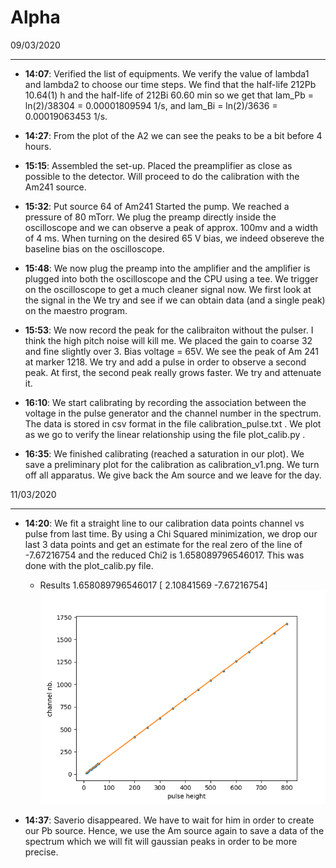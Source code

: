 Alpha
=============

09/03/2020
__________
* **14:07**: Verified the list of equipments. We verify the value of lambda1 and lambda2 to choose our time steps. We find that the half-life 212Pb 10.64(1) h and the half-life of 212Bi 60.60 min so we get that lam_Pb = ln(2)/38304 = 0.00001809594 1/s, and lam_Bi = ln(2)/3636 = 0.00019063453 1/s.

* **14:27**: From the plot of the A2 we can see the peaks to be a bit before 4 hours. 

* **15:15**: Assembled the set-up. Placed the preamplifier as close as possible to the detector. Will proceed to do the calibration with the Am241 source.

* **15:32**: Put source 64 of Am241 Started the pump. We reached a pressure of 80 mTorr. We plug the preamp directly inside the oscilloscope and we can observe a peak of approx. 100mv and a width of 4 ms. When turning on the desired 65 V bias, we indeed obsereve the baseline bias on the oscilloscope.

* **15:48**: We now plug the preamp into the amplifier and the amplifier is plugged into both the oscilloscope and the CPU using a tee. We trigger on the oscilloscope to get a much cleaner signal now. We first look at the signal in the  We try and see if we can obtain data (and a single peak) on the maestro program.

* **15:53**: We now record the peak for the calibraiton without the pulser. I think the high pitch noise will kill me. We placed the gain to coarse 32 and fine slightly over 3. Bias voltage = 65V. We see the peak of Am 241 at marker 1218. We try and add a pulse in order to observe a second peak. At first, the second peak really grows faster. We try and attenuate it.

* **16:10**: We start calibrating by recording the association between the voltage in the pulse generator and the channel number in the spectrum. The data is stored in csv format in the file calibration_pulse.txt . We plot as we go to verify the linear relationship using the file plot_calib.py . 

* **16:35**: We finished calibrating (reached a saturation in our plot). We save a preliminary plot for the calibration as calibration_v1.png. We turn off all apparatus. We give back the Am source and we leave for the day. 


11/03/2020
__________
* **14:20**: We fit a straight line to our calibration data points channel vs pulse from last time. By using a Chi Squared minimization, we drop our last 3 data points and get an estimate for the real zero of the line of -7.67216754 and the reduced Chi2 is 1.658089796546017. This was done with the plot_calib.py file. 
	- Results 1.658089796546017
	[ 2.10841569 -7.67216754]
![Calibration plot](https://github.com/antoinebelley/Phys_359/blob/master/Lab3_Alpha/calibration_v1.png)

* **14:37**: Saverio disappeared. We have to wait for him in order to create our Pb source. Hence, we use the Am source again to save a data of the spectrum which we will fit will gaussian peaks in order to be more precise. 




